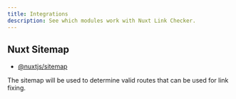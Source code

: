 ```yaml
---
title: Integrations
description: See which modules work with Nuxt Link Checker.
---
```


## Nuxt Sitemap

- [@nuxtjs/sitemap](/sitemap/getting-started/installation)

The sitemap will be used to determine valid routes that can be used for link fixing.
